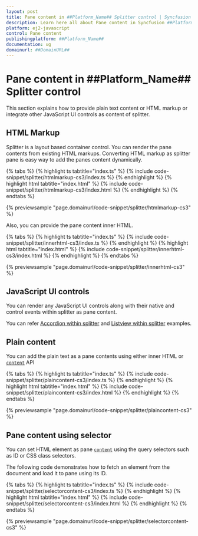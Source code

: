 ```yaml
---
layout: post
title: Pane content in ##Platform_Name## Splitter control | Syncfusion
description: Learn here all about Pane content in Syncfusion ##Platform_Name## Splitter control of Syncfusion Essential JS 2 and more.
platform: ej2-javascript
control: Pane content 
publishingplatform: ##Platform_Name##
documentation: ug
domainurl: ##DomainURL##
---
```


# Pane content in ##Platform_Name## Splitter control

This section explains how to provide plain text content or HTML markup or integrate other JavaScript UI controls as content of splitter.

## HTML Markup

Splitter is a layout based container control. You can render the pane contents from existing HTML markups. Converting HTML markup as splitter pane is easy way to add the panes content dynamically.

{% tabs %}
{% highlight ts tabtitle="index.ts" %}
{% include code-snippet/splitter/htmlmarkup-cs3/index.ts %}
{% endhighlight %}
{% highlight html tabtitle="index.html" %}
{% include code-snippet/splitter/htmlmarkup-cs3/index.html %}
{% endhighlight %}
{% endtabs %}
          
{% previewsample "page.domainurl/code-snippet/splitter/htmlmarkup-cs3" %}

Also, you can provide the pane content inner HTML.

{% tabs %}
{% highlight ts tabtitle="index.ts" %}
{% include code-snippet/splitter/innerhtml-cs3/index.ts %}
{% endhighlight %}
{% highlight html tabtitle="index.html" %}
{% include code-snippet/splitter/innerhtml-cs3/index.html %}
{% endhighlight %}
{% endtabs %}
          
{% previewsample "page.domainurl/code-snippet/splitter/innerhtml-cs3" %}

## JavaScript UI controls

You can render any JavaScript UI controls along with their native and control events within splitter as pane content.

You can refer [Accordion within splitter](https://ej2.syncfusion.com/demos/#/material/splitter/accordion-navigation-menu.html) and [Listview within splitter](https://ej2.syncfusion.com/demos/#/material/splitter/details-view.html) examples.

## Plain content

You can add the plain text as a pane contents using either inner HTML or [`content`](../api/splitter/panePropertiesModel/#content) API

{% tabs %}
{% highlight ts tabtitle="index.ts" %}
{% include code-snippet/splitter/plaincontent-cs3/index.ts %}
{% endhighlight %}
{% highlight html tabtitle="index.html" %}
{% include code-snippet/splitter/plaincontent-cs3/index.html %}
{% endhighlight %}
{% endtabs %}
          
{% previewsample "page.domainurl/code-snippet/splitter/plaincontent-cs3" %}

## Pane content using selector

You can set HTML element as pane [`content`](../api/splitter/panePropertiesModel/#content) using the query selectors such as ID or CSS class selectors.

The following code demonstrates how to fetch an element from the document and load it to pane using its ID.

{% tabs %}
{% highlight ts tabtitle="index.ts" %}
{% include code-snippet/splitter/selectorcontent-cs3/index.ts %}
{% endhighlight %}
{% highlight html tabtitle="index.html" %}
{% include code-snippet/splitter/selectorcontent-cs3/index.html %}
{% endhighlight %}
{% endtabs %}
          
{% previewsample "page.domainurl/code-snippet/splitter/selectorcontent-cs3" %}